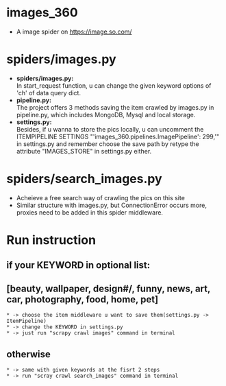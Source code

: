 # images_360
* A image spider on https://image.so.com/

# spiders/images.py
*  **spiders/images.py:**   
    In start_request function, u can change the given keyword options of 'ch' of data query dict. 
*  **pipeline.py:**   
    The project offers 3 methods saving the item crawled by images.py in pipeline.py, which includes MongoDB, Mysql and local storage. 
*  **settings.py:**   
    Besides, if u wanna to store the pics locally, u can uncomment the ITEMPIPELINE SETTINGS "'images_360.pipelines.ImagePipeline': 299,'" in settings.py and remember choose the save path by retype the attribute "IMAGES_STORE" in settings.py either.


# spiders/search_images.py
*  Acheieve a free search way of crawling the pics on this site
*  Similar structure with images.py, but ConnectionError occurs more, proxies need to be added in this spider middleware.

# Run instruction
## if your KEYWORD in optional list: 
## [beauty, wallpaper, design#/, funny, news, art, car, photography, food, home, pet]
    * -> choose the item middleware u want to save them(settings.py -> ItemPipeline)  
    * -> change the KEYWORD in settings.py  
    * -> just run "scrapy crawl images" command in terminal
## otherwise
    * -> same with given keywords at the fisrt 2 steps  
    * -> run "scray crawl search_images" command in terminal

